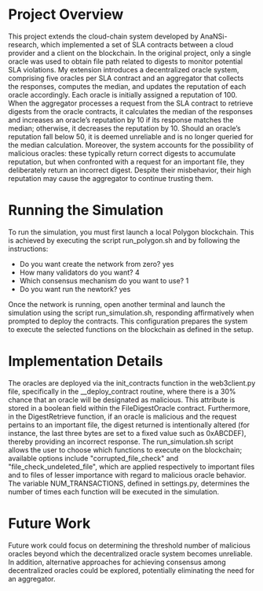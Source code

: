 # Project Overview
This project extends the cloud-chain system developed by AnaNSi-research, which implemented a set of SLA contracts between a cloud provider and a client on the blockchain. In the original project, only a single oracle was used to obtain file path related to digests to monitor potential SLA violations. My extension introduces a decentralized oracle system, comprising five oracles per SLA contract and an aggregator that collects the responses, computes the median, and updates the reputation of each oracle accordingly. Each oracle is initially assigned a reputation of 100. When the aggregator processes a request from the SLA contract to retrieve digests from the oracle contracts, it calculates the median of the responses and increases an oracle’s reputation by 10 if its response matches the median; otherwise, it decreases the reputation by 10. Should an oracle’s reputation fall below 50, it is deemed unreliable and is no longer queried for the median calculation. Moreover, the system accounts for the possibility of malicious oracles: these typically return correct digests to accumulate reputation, but when confronted with a request for an important file, they deliberately return an incorrect digest. Despite their misbehavior, their high reputation may cause the aggregator to continue trusting them.

# Running the Simulation
To run the simulation, you must first launch a local Polygon blockchain. This is achieved by executing the script run_polygon.sh and by following the instructions:

- Do you want create the network from zero?
yes
- How many validators do you want?
4
- Which consensus mechanism do you want to use?
1
- Do you want run the newtork?
yes

Once the network is running, open another terminal and launch the simulation using the script run_simulation.sh, responding affirmatively when prompted to deploy the contracts. This configuration prepares the system to execute the selected functions on the blockchain as defined in the setup.

# Implementation Details
The oracles are deployed via the init_contracts function in the web3client.py file, specifically in the __deploy_contract routine, where there is a 30% chance that an oracle will be designated as malicious. This attribute is stored in a boolean field within the FileDigestOracle contract. Furthermore, in the DigestRetrieve function, if an oracle is malicious and the request pertains to an important file, the digest returned is intentionally altered (for instance, the last three bytes are set to a fixed value such as 0xABCDEF), thereby providing an incorrect response. The run_simulation.sh script allows the user to choose which functions to execute on the blockchain; available options include "corrupted_file_check" and "file_check_undeleted_file", which are applied respectively to important files and to files of lesser importance with regard to malicious oracle behavior. The variable NUM_TRANSACTIONS, defined in settings.py, determines the number of times each function will be executed in the simulation.

# Future Work
Future work could focus on determining the threshold number of malicious oracles beyond which the decentralized oracle system becomes unreliable. In addition, alternative approaches for achieving consensus among decentralized oracles could be explored, potentially eliminating the need for an aggregator.






